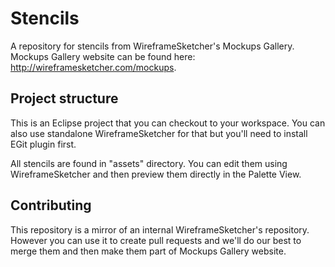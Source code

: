 Stencils
========

A repository for stencils from WireframeSketcher's Mockups Gallery. Mockups Gallery website can be found here: http://wireframesketcher.com/mockups.

Project structure
-----------------

This is an Eclipse project that you can checkout to your workspace. You can also use standalone WireframeSketcher for that but you'll need to install EGit plugin first.

All stencils are found in "assets" directory. You can edit them using WireframeSketcher and then preview them directly in the Palette View.

Contributing
------------

This repository is a mirror of an internal WireframeSketcher's repository. However you can use it to create pull requests and we'll do our best to merge them and then make them part of Mockups Gallery website.
